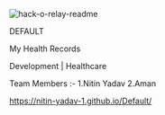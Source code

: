 ![hack-o-relay-readme](https://user-images.githubusercontent.com/102892386/170808802-73555b78-3571-4455-a289-2e37b3de93a5.png)

DEFAULT

My Health Records

Development | Healthcare

Team Members :-
1.Nitin Yadav
2.Aman

https://nitin-yadav-1.github.io/Default/
